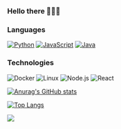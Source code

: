 ### Hello there 👋👋👋

### Languages

[![Python](https://img.shields.io/badge/-Python-000?&logo=python)](https://github.com/GeorgK1?tab=repositories&q=&type=&language=python)
[![JavaScript](https://img.shields.io/badge/-JavaScript-000?&logo=JavaScript&logoColor=ddc508)](https://github.com/GeorgK1?tab=repositories&q=&type=&language=javascript)
[![Java](https://img.shields.io/badge/-Java-000?&logo=Java&logoColor=ddc508)](https://github.com/GeorgK1?tab=repositories&q=&type=&language=java)

### Technologies

![Docker](https://img.shields.io/badge/-Docker-000?&logo=Docker)
![Linux](https://img.shields.io/badge/-Linux-000?&logo=Linux&logoColor=FCC624)
![Node.js](https://img.shields.io/badge/-Node.js-000?&logo=node.js)
![React](https://img.shields.io/badge/-React-000?&logo=React)

[![Anurag's GitHub stats](https://github-readme-stats.vercel.app/api?username=GeorgK1&count_private=true&show_icons=true)](https://github.com/anuraghazra/github-readme-stats)

[![Top Langs](https://github-readme-stats.vercel.app/api/top-langs/?username=GeorgK1&count_private=true)](https://github.com/anuraghazra/github-readme-stats)

![](https://komarev.com/ghpvc/?username=georgk1)
